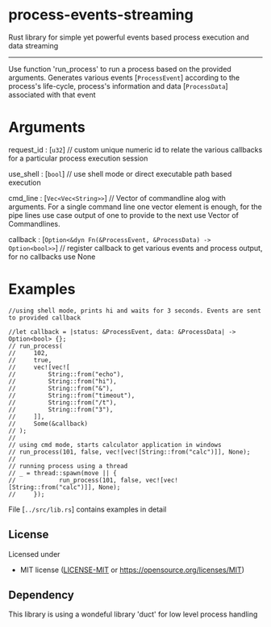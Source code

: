 # process-events-streaming
Rust library for simple yet powerful events based process execution and data streaming 

---
Use function 'run_process' to run a process based on the provided arguments.
Generates various events [`ProcessEvent`] according to the process's life-cycle, process's information and data [`ProcessData`] associated with that event

# Arguments
request_id : [`u32`] // custom unique numeric id to relate the various callbacks for a particular process execution session

use_shell : [`bool`] // use shell mode or direct executable path based execution

cmd_line : [`Vec<Vec<String>>`] // Vector of commandline alog with arguments. For a single command line one vector element is enough,
for the pipe lines use case output of one to provide to the next use Vector of Commandlines.

callback : [`Option<&dyn Fn(&ProcessEvent, &ProcessData) -> Option<bool>>`] // register callback to get various events and process output, for no callbacks use None


# Examples

```
//using shell mode, prints hi and waits for 3 seconds. Events are sent to provided callback

//let callback = |status: &ProcessEvent, data: &ProcessData| -> Option<bool> {};
// run_process(
//     102,
//     true,
//     vec![vec![
//         String::from("echo"),
//         String::from("hi"),
//         String::from("&"),
//         String::from("timeout"),
//         String::from("/t"),
//         String::from("3"),
//     ]],
//     Some(&callback)
// );
//
// using cmd mode, starts calculator application in windows
// run_process(101, false, vec![vec![String::from("calc")]], None);
//
// running process using a thread
// _ = thread::spawn(move || {
//            run_process(101, false, vec![vec![String::from("calc")]], None);
//     });

```

File [`../src/lib.rs`] contains examples in detail

## License

Licensed under

 * MIT license ([LICENSE-MIT](LICENSE-MIT) or https://opensource.org/licenses/MIT)


## Dependency

This library is using a wondeful library 'duct' for low level process handling


